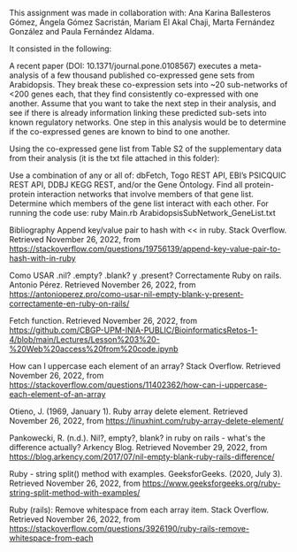 This assignment was made in collaboration with: Ana Karina Ballesteros Gómez, Ángela Gómez Sacristán, Mariam El Akal Chaji, Marta Fernández González and Paula Fernández Aldama.

It consisted in the following:

A recent paper (DOI: 10.1371/journal.pone.0108567) executes a meta-analysis of a few thousand published co-expressed gene sets from Arabidopsis. They break these co-expression sets into ~20 sub-networks of <200 genes each, that they find consistently co-expressed with one another. Assume that you want to take the next step in their analysis, and see if there is already information linking these predicted sub-sets into known regulatory networks.
One step in this analysis would be to determine if the co-expressed genes are known to bind to one another.

Using the co-expressed gene list from Table S2 of the supplementary data from their analysis (it is the txt file attached in this folder):

Use a combination of any or all of: dbFetch, Togo REST API, EBI’s PSICQUIC REST API, DDBJ KEGG REST, and/or the Gene Ontology.
Find all protein-protein interaction networks that involve members of that gene list.
Determine which members of the gene list interact with each other.
For running the code use: ruby Main.rb ArabidopsisSubNetwork_GeneList.txt

Bibliography
Append key/value pair to hash with << in ruby. Stack Overflow. Retrieved November 26, 2022, from https://stackoverflow.com/questions/19756139/append-key-value-pair-to-hash-with-in-ruby

Como USAR .nil? .empty? .blank? y .present? Correctamente Ruby on rails. Antonio Pérez. Retrieved November 26, 2022, from https://antonioperez.pro/como-usar-nil-empty-blank-y-present-correctamente-en-ruby-on-rails/

Fetch function. Retrieved November 26, 2022, from https://github.com/CBGP-UPM-INIA-PUBLIC/BioinformaticsRetos-1-4/blob/main/Lectures/Lesson%203%20-%20Web%20access%20from%20code.ipynb

How can I uppercase each element of an array? Stack Overflow. Retrieved November 26, 2022, from https://stackoverflow.com/questions/11402362/how-can-i-uppercase-each-element-of-an-array

Otieno, J. (1969, January 1). Ruby array delete element. Retrieved November 26, 2022, from https://linuxhint.com/ruby-array-delete-element/

Pankowecki, R. (n.d.). Nil?, empty?, blank? in ruby on rails - what's the difference actually? Arkency Blog. Retrieved November 29, 2022, from https://blog.arkency.com/2017/07/nil-empty-blank-ruby-rails-difference/

Ruby - string split() method with examples. GeeksforGeeks. (2020, July 3). Retrieved November 26, 2022, from https://www.geeksforgeeks.org/ruby-string-split-method-with-examples/

Ruby (rails): Remove whitespace from each array item. Stack Overflow. Retrieved November 26, 2022, from https://stackoverflow.com/questions/3926190/ruby-rails-remove-whitespace-from-each

